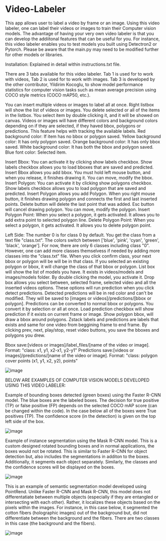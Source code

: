 # Video-Labeler
This app allows user to label a video by frame or an image. Using this video labeler, one can label their videos or images to train their Computer vision models. The advantage of having your very own video labeler is that you can develop the addiitonal features that can be useful for you. For instance, this video labeler enables you to test models you built using Detectron2 or Pytorch. Please be aware that the main.py may need to be modified further for other models or libraries.

Installation: Explained in detail within instructions.txt file.

There are 3 tabs available for this video labeler. Tab 1 is used for to work with videos, Tab 2 is used for to work with images. Tab 3 is developed by  the other contributor, Yildirim Kocoglu, to show model performance statistics for computer vision tasks such as mean average precision using COCO style metrics (COCO mAP50, etc.).

You can insert multiple videos or images to label all at once. Right listbox will show the list of videos or images. You delete selected or all of the items in the listbox. You select item by double clicking it, and it will be showed on canvas.
Videos or images will have different colors and background colors depending on if they are selected, if they haved bbox, polygons or predictions. This feature helps with tracking the available labels.
  Red background color: If item has no bbox or polygon saved.
  Yellow background color: It has only polygon saved.
  Orange background color: It has only bbox saved.
  White background color: It has both the bbox and polygon saved.
  Blue font color: Selected item.

Insert Bbox: You can activate it by clicking show labels checkbox. Show labels checkbox allows you to load bboxes that are saved and predicted. Insert Bbox allows you add bbox. You must hold left mouse button, and when you release, it finishes drawing it. You can move, modify the bbox.
Insert Polygon: You can activate it by clicking show polygons checkbox. Show labels checkbox allows you to load polygon that are saved and predicted. Insert Polygon allows you add Polygon. When you right mouse button, it finishes drawing polygon and connects the first and last inserted points. Delete button will delete the last point that was added. Esc button will cancel drawing polygon. You can move, modify the polygon.
Insert Polygon Point: When you select a polygon, it gets activated. It allows you to add extra point to selected polygon line.
Delete Polygon Point: When you select a polygon, it gets activated. It allows you to delete polygon point.

Left Side: 
  The number 0 is for class 0 by default. You get the class from a text file "class.txt". The colors switch between ['blue', 'pink', 'cyan', 'green', 'black', 'orange']. For now, there are only 6 classes including class "0". However, one can add more classes themselvess if needed by adding more classes into the "class.txt" file.
  When you click confirm class, your next bbox or polygon will be will be in that class. If you selected an existing polygon or bbox, it will change the class of that bbox or polygon.
  List box will show the list of models you have. It exists in videos/models and images/models folder. By double clicking the model, you activate it. 
  Drop box allows you select between, selected frame, selected video and all the inserted videos options. These options will run prediction when you click detect predictions. Detected predictions will be in red color and can't be modified. They will be saved to [images or videos]/predictions/[bbox or polygon]. Predictions can be converted to normal bbox or polygons. You convert it by selection or all at once.
  Load prediction checkbox will show prediction if it exists on current frame or image.
  Show polygon bbox, will draw a bbox around polygons.
  Zstack labels and predictions are labels that exists and same for one video from beggining frame to end frame.
  By clicking prev, next, play/stop, reset video buttons, you save the bboxes and polygons you drew.

Bbox save:[videos or images]/label_files/[name of the video or image]. Format: "class: x1, y1, x2-x1, y2-y1"
Predictions save:[videos or images]/predictions/[name of the video or image]. Format: "class: polygon cover points (x1, y1, x2, y2), points"

![image](https://user-images.githubusercontent.com/33734353/229110744-3c81ad43-5030-4547-8103-004001259b60.png)


BELOW ARE EXAMPLES OF COMPUTER VISION MODELS DEVELOPED USING THIS VIDEO LABELER:

Example of bounding boxes detected (green boxes) using the Faster R-CNN model. The blue boxes are the labeled boxes. The decision for true positive (TP) or false positive (FP) depends on the selected COCO mAP score (can be changed within the code). In the case below all of the boxes were True positives (TP). The confidence score (in the detection) is given on the top left side of the box. 

![image](https://github.com/yavuzck132/Video-Labeler/blob/master/1691392097452.jpg)

Example of instance segmentation using the Mask R-CNN model. This is a custom designed rotated bounding boxes and in normal applications, the boxes would not be rotated. This is similar to Faster R-CNN for object detection but, also includes the segmentations in additon to the boxes. Additionally, it segments each object separately. Similarly, the classes and the confidence scores will be displayed on the boxes.

![image](https://github.com/yavuzck132/Video-Labeler/blob/master/1691390806339.jpg)

This is an example of semantic segmentation model developed using PointRend. Unlike Faster R-CNN and Mask R-CNN, this model does not differentatiate between multiple objects (especially if they are entangled or intersecting with each other). Rather, it localizes these objects based on the pixels within the images. For instance, in this case below, it segmented the cotton fibers (holographic images) out of the background but, did not differentiate between the background and the fibers. There are two classes in this case (the background and the fibers).

![image](https://github.com/yavuzck132/Video-Labeler/blob/master/1691392047415.jpg)

